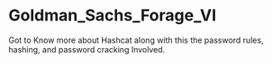 # Goldman_Sachs_Forage_VI
Got to Know more about Hashcat along with this the password rules, hashing, and password cracking Involved.
